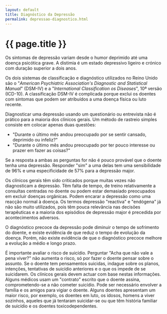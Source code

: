 ```yaml
---
layout: default
title: Diagnóstico da Depressão
permalink: depressao-diagnostico.html
---
```


# {{ page.title }}

Os sintomas de depressão variam desde o humor deprimido até uma doença psicótica grave. A distimia é um estado depressivo ligeiro e crónico com duração superior a dois anos.

Os dois sistemas de classificação e diagnóstico utilizados no Reino Unido são o "_American Psychiatric Association's Diagnostic and Statistical Manual_" (DSM-IV) e a "_International Classification os Diseases_", 10ª versão (ICD-10). A classificação DSM-IV é complicada porque exclui os doentes com sintomas que podem ser atribuídos a uma doença física ou luto recente.

Diagnosticar uma depressão usando um questionário ou entrevista não é prático para a maioria dos clínicos gerais. Um método de rastreio simples consiste em colocar apenas duas questões:

* "Durante o último mês andou preocupado por se sentir cansado, deprimido ou infeliz?"
* "Durante o último mês andou preocupado por ter pouco interesse ou prazer em fazer as coisas?"

Se a resposta a ambas as perguntas for não é pouco provável que o doente tenha uma depressão. Responder "sim" a uma delas tem uma sensibilidade de 96% e uma especificidade de 57% para a depressão major.

Os clínicos gerais têm sido criticados porque muitas vezes não diagnosticam a depressão. Têm falta de tempo, de treino relativamente a consultas centradas no doente ou podem estar demasiado preocupados em excluir doenças orgânicas. Podem encarar a depressão como uma reacção normal à doença. Os termos depressão "reactiva" e "endógena" já não são muito utilizados, pois têm pouca relevância nas decisões terapêuticas e a maioria dos episódios de depressão major é precedida por acontecimentos adversos.

O diagnóstico precoce da depressão pode diminuir o tempo de sofrimento do doente, e existe evidência de que reduz o tempo de evolução da doença. Porém, não existe evidência de que o diagnóstico precoce melhore a evolução a médio e longo prazo.

É importante avaliar o risco de suicídio. Perguntar "Acha que não vale a pena viver?" não aumenta o risco, só por fazer o doente pensar sobre o assunto. Se o doente tem pensamentos suicidas, indague sobre os planos, intenções, tentativas de suicídio anteriores e o que os impede de se suicidarem. Os clínicos gerais devem actuar com base nestas informações. Alguns médicos usam um "contrato" escrito que o doente assina, comprometendo-se a não cometer suicídio. Pode ser necessário envolver a família e os amigos para vigiar o doente. Alguns doentes apresentam um maior risco, por exemplo, os doentes em luto, os idosos, homens a viver sozinhos, aqueles que já tentaram suicidar-se ou que têm história familiar de suicídio e os doentes toxicodependentes.
